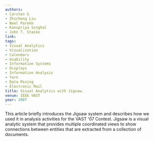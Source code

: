 ```yaml
---
authors:
- Carsten G
- Zhicheng Liu
- Neel Parekh
- Kanupriya Singhal
- John T. Stasko
link:
tags:
- Visual Analytics
- Visualization
- Calendars
- Usability
- Information Systems
- Displays
- Information Analysis
- Yarn
- Data Mining
- Electronic Mail
title: Visual Analytics with Jigsaw.
venue: IEEE VAST
year: 2007
---
```

This article briefly introduces the Jigsaw system and describes how we used it in analysis activities for the VAST '07 Contest. Jigsaw is a visual analytic system that provides multiple coordinated views to show connections between entities that are extracted from a collection of documents.